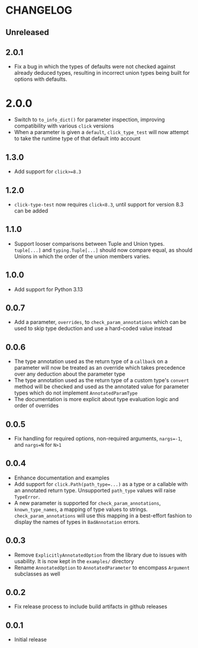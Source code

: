 # CHANGELOG

## Unreleased

## 2.0.1

- Fix a bug in which the types of defaults were not checked against already
  deduced types, resulting in incorrect union types being built for options with defaults.

# 2.0.0

- Switch to `to_info_dict()` for parameter inspection, improving compatibility
  with various `click` versions
- When a parameter is given a `default`, `click_type_test` will now attempt to take
  the runtime type of that default into account

## 1.3.0

- Add support for `click>=8.3`

## 1.2.0

- `click-type-test` now requires `click<8.3`, until support for version 8.3 can
  be added

## 1.1.0

- Support looser comparisons between Tuple and Union types. `tuple[...]` and
  `typing.Tuple[...]` should now compare equal, as should Unions in which the
  order of the union members varies.

## 1.0.0

- Add support for Python 3.13

## 0.0.7

- Add a parameter, `overrides`, to `check_param_annotations` which can be used
  to skip type deduction and use a hard-coded value instead

## 0.0.6

- The type annotation used as the return type of a `callback` on a parameter
  will now be treated as an override which takes precedence over any deduction
  about the parameter type
- The type annotation used as the return type of a custom type's `convert`
  method will be checked and used as the annotated value for parameter types
  which do not implement `AnnotatedParamType`
- The documentation is more explicit about type evaluation logic and order of
  overrides

## 0.0.5

- Fix handling for required options, non-required arguments, `nargs=-1`, and
  `nargs=N` for `N>1`

## 0.0.4

- Enhance documentation and examples
- Add support for `click.Path(path_type=...)` as a type or a callable with an
  annotated return type. Unsupported `path_type` values will raise `TypeError`.
- A new parameter is supported for `check_param_annotations`,
  `known_type_names`, a mapping of type values to strings.
  `check_param_annotations` will use this mapping in a best-effort fashion to
  display the names of types in `BadAnnotation` errors.

## 0.0.3

- Remove `ExplicitlyAnnotatedOption` from the library due to issues with
  usability. It is now kept in the `examples/` directory
- Rename `AnnotatedOption` to `AnnotatedParameter` to encompass `Argument`
  subclasses as well

## 0.0.2

- Fix release process to include build artifacts in github releases

## 0.0.1

- Initial release
